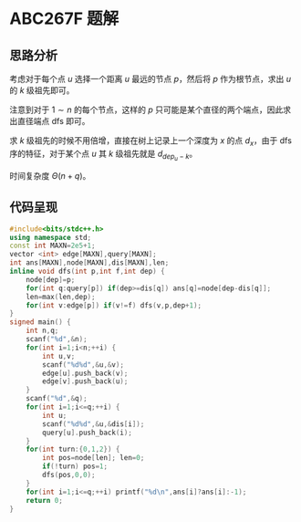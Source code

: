 # ABC267F 题解

## 思路分析

考虑对于每个点 $u$ 选择一个距离 $u$ 最远的节点 $p$，然后将 $p$ 作为根节点，求出 $u$ 的 $k$ 级祖先即可。

注意到对于 $1\sim n$ 的每个节点，这样的 $p$ 只可能是某个直径的两个端点，因此求出直径端点 dfs 即可。

求 $k$ 级祖先的时候不用倍增，直接在树上记录上一个深度为 $x$ 的点 $d_x$，由于 dfs 序的特征，对于某个点 $u$ 其 $k$ 级祖先就是 $d_{dep_u-k}$。

时间复杂度 $\Theta(n+q)$。

## 代码呈现

```cpp
#include<bits/stdc++.h>
using namespace std;
const int MAXN=2e5+1;
vector <int> edge[MAXN],query[MAXN];
int ans[MAXN],node[MAXN],dis[MAXN],len;
inline void dfs(int p,int f,int dep) {
	node[dep]=p;
	for(int q:query[p]) if(dep>=dis[q]) ans[q]=node[dep-dis[q]];
	len=max(len,dep);
	for(int v:edge[p]) if(v!=f) dfs(v,p,dep+1);
}
signed main() {
	int n,q;
	scanf("%d",&n);
	for(int i=1;i<n;++i) {
		int u,v;
		scanf("%d%d",&u,&v);
		edge[u].push_back(v);
		edge[v].push_back(u);
	}
	scanf("%d",&q);
	for(int i=1;i<=q;++i) {
		int u;
		scanf("%d%d",&u,&dis[i]);
		query[u].push_back(i);
	}
	for(int turn:{0,1,2}) {
		int pos=node[len]; len=0;
		if(!turn) pos=1;
		dfs(pos,0,0);
	}
	for(int i=1;i<=q;++i) printf("%d\n",ans[i]?ans[i]:-1);
	return 0;
}
```